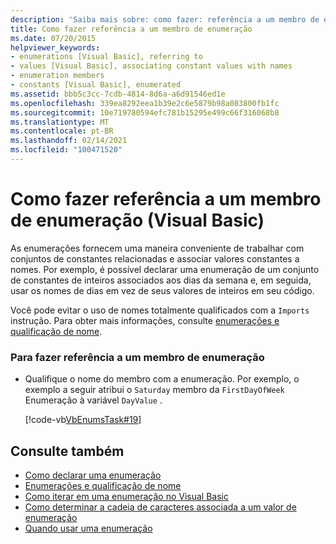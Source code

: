 ```yaml
---
description: 'Saiba mais sobre: como fazer: referência a um membro de enumeração (Visual Basic)'
title: Como fazer referência a um membro de enumeração
ms.date: 07/20/2015
helpviewer_keywords:
- enumerations [Visual Basic], referring to
- values [Visual Basic], associating constant values with names
- enumeration members
- constants [Visual Basic], enumerated
ms.assetid: bbb5c3cc-7cdb-4814-8d6a-a6d91546ed1e
ms.openlocfilehash: 339ea8292eea1b39e2c6e5879b98a083800fb1fc
ms.sourcegitcommit: 10e719780594efc781b15295e499c66f316068b8
ms.translationtype: MT
ms.contentlocale: pt-BR
ms.lasthandoff: 02/14/2021
ms.locfileid: "100471520"
---
```

# <a name="how-to-refer-to-an-enumeration-member-visual-basic"></a>Como fazer referência a um membro de enumeração (Visual Basic)

As enumerações fornecem uma maneira conveniente de trabalhar com conjuntos de constantes relacionadas e associar valores constantes a nomes. Por exemplo, é possível declarar uma enumeração de um conjunto de constantes de inteiros associados aos dias da semana e, em seguida, usar os nomes de dias em vez de seus valores de inteiros em seu código.  
  
 Você pode evitar o uso de nomes totalmente qualificados com a `Imports` instrução. Para obter mais informações, consulte [enumerações e qualificação de nome](enumerations-and-name-qualification.md).  
  
### <a name="to-refer-to-an-enumeration-member"></a>Para fazer referência a um membro de enumeração  
  
- Qualifique o nome do membro com a enumeração. Por exemplo, o exemplo a seguir atribui o `Saturday` membro da `FirstDayOfWeek` Enumeração à variável `DayValue` .  
  
     [!code-vb[VbEnumsTask#19](~/samples/snippets/visualbasic/VS_Snippets_VBCSharp/VbEnumsTask/VB/Class2.vb#19)]  
  
## <a name="see-also"></a>Consulte também

- [Como declarar uma enumeração](how-to-declare-enumerations.md)
- [Enumerações e qualificação de nome](enumerations-and-name-qualification.md)
- [Como iterar em uma enumeração no Visual Basic](how-to-iterate-through-an-enumeration.md)
- [Como determinar a cadeia de caracteres associada a um valor de enumeração](how-to-determine-the-string-associated-with-an-enumeration-value.md)
- [Quando usar uma enumeração](when-to-use-an-enumeration.md)

